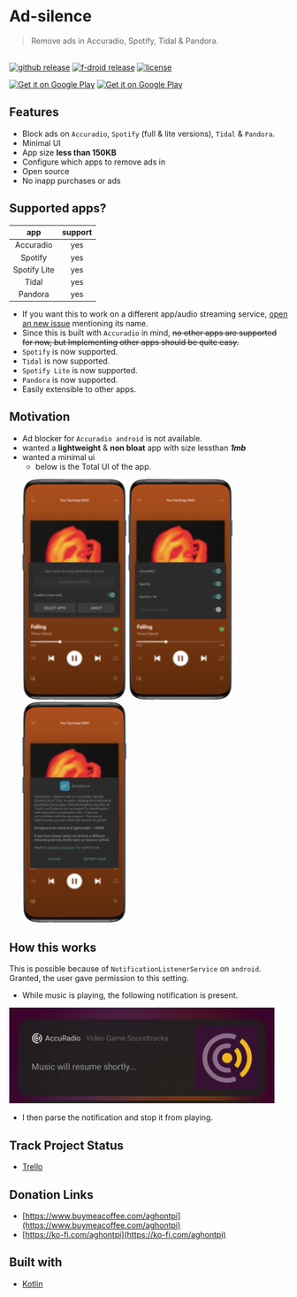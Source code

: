# Ad-silence

> Remove ads in Accuradio, Spotify, Tidal & Pandora.

<p align="left">
  <br/>
  <a href="https://github.com/aghontpi/ad-silence/releases"><img src="https://img.shields.io/github/v/release/aghontpi/ad-silence?include_prereleases&style=flat-square&label=github-release" alt="github release"></a>
  <a href="https://f-droid.org/packages/bluepie.ad_silence/"><img src="https://img.shields.io/f-droid/v/bluepie.ad_silence?color=blue&include_prereleases&label=f-droid-release" alt="f-droid release"></a>
  <a href="https://github.com/aghontpi/ad-silence/blob/master/LICENSE"><img src="https://img.shields.io/github/license/aghontpi/ad-silence?style=flat-square" alt="license"></a>
</p>

<p align="left">
<a href='https://play.google.com/store/apps/details?id=bluepie.ad_silence&pcampaignid=pcampaignidMKT-Other-global-all-co-prtnr-py-PartBadge-Mar2515-1'><img alt='Get it on Google Play' height="72px" src='https://play.google.com/intl/en_us/badges/static/images/badges/en_badge_web_generic.png'/></a>
<a href='https://f-droid.org/packages/bluepie.ad_silence/'><img alt='Get it on Google Play' height="72px" src='https://fdroid.gitlab.io/artwork/badge/get-it-on.png'/></a>
</p>

## Features

- Block ads on `Accuradio`, `Spotify` (full & lite versions), `Tidal` & `Pandora`.
- Minimal UI
- App size **less than 150KB**
- Configure which apps to remove ads in
- Open source
- No inapp purchases or ads

## Supported apps?

|     app      | support |
| :----------: | :-----: |
|  Accuradio   |   yes   |
|   Spotify    |   yes   |
| Spotify Lite |   yes   |
|    Tidal     |   yes   |
|   Pandora    |   yes   |

- If you want this to work on a different app/audio streaming service, [open an new issue](https://github.com/aghontpi/ad-silence/issues/new) mentioning its name.
- Since this is built with `Accuradio` in mind, ~~no other apps are supported for now, but Implementing other apps should be quite easy.~~
- `Spotify` is now supported.
- `Tidal` is now supported.
- `Spotify Lite` is now supported.
- `Pandora` is now supported.
- Easily extensible to other apps.

## Motivation

- Ad blocker for `Accuradio android` is not available.
- wanted a **lightweight** & **non bloat** app with size lessthan **_1mb_**
- wanted a minimal ui
  - below is the Total UI of the app.
  <p>
    <img src="./sample/one.png" alt="enable" height="400px" width="auto"/> 
    <img src="./sample/two.png" alt="configure apps" height="400px" width="auto"/> 
    <img src="./sample/three.png" alt="about" height="400px" width="auto"/> 
  </p>

## How this works

This is possible because of `NotificationListenerService` on `android`. Granted, the user gave permission to this setting.

- While music is playing, the following notification is present.

<p>
<img src="./sample/ad_playing.png" alt="ad notification" height="auto" width="480px"/> 
</p>

- I then parse the notification and stop it from playing.

## Track Project Status

- [Trello](https://trello.com/b/8XJDVbdo/ad-silence-android)

## Donation Links

- [https://www.buymeacoffee.com/aghontpi](https://www.buymeacoffee.com/aghontpi)
- [https://ko-fi.com/aghontpi](https://ko-fi.com/aghontpi)

## Built with

- [Kotlin](https://kotlinlang.org/)